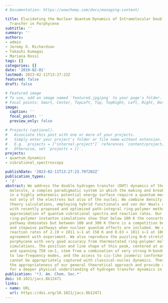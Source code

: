 ```yaml
---
# Documentation: https://wowchemy.com/docs/managing-content/

title: Elucidating the Nuclear Quantum Dynamics of Intramolecular Double Hydrogen
  Transfer in Porphycene
subtitle: ''
summary: ''
authors:
- admin 
- Jeremy O. Richardson
- Takashi Kumagai
- Mariana Rossi
tags: []
categories: []
date: '2019-02-01'
lastmod: 2023-02-11T13:27:23Z
featured: false
draft: false

# Featured image
# To use, add an image named `featured.jpg/png` to your page's folder.
# Focal points: Smart, Center, TopLeft, Top, TopRight, Left, Right, BottomLeft, Bottom, BottomRight.
image:
  caption: ''
  focal_point: ''
  preview_only: false

# Projects (optional).
#   Associate this post with one or more of your projects.
#   Simply enter your project's folder or file name without extension.
#   E.g. `projects = ["internal-project"]` references `content/project/deep-learning/index.md`.
#   Otherwise, set `projects = []`.
projects: 
- quantum_dynamics
- vibrational_spectroscopy

publishDate: '2023-02-11T13:27:23.797202Z'
publication_types:
- '2'
abstract: We address the double hydrogen transfer (DHT) dynamics of the porphycene
  molecule, a complex paradigmatic system in which the making and breaking of H-bonds
  in a highly anharmonic potential energy surface require a quantum mechanical treatment
  not only of the electrons but also of the nuclei. We combine density functional
  theory calculations, employing hybrid functionals and van der Waals corrections,
  with recently proposed and optimized path-integral ring-polymer methods for the
  approximation of quantum vibrational spectra and reaction rates. Our full-dimensional
  ring-polymer instanton simulations show that below 100 K the concerted DHT tunneling
  pathway dominates but between 100 and 300 K there is a competition between concerted
  and stepwise pathways when nuclear quantum effects are included. We obtain ground-state
  reaction rates of 2.19 × 1011 s–1 at 150 K and 0.63 × 1011 s–1 at 100 K, in good
  agreement with experiment. We also reproduce the puzzling N–H stretching band of
  porphycene with very good accuracy from thermostated ring-polymer molecular dynamics
  simulations. The position and line shape of this peak, centered at around 2600 cm–1
  and spanning 750 cm–1, stem from a combination of very strong H-bonds, the coupling
  to low-frequency modes, and the access to cis-like isomeric conformations, which
  cannot be appropriately captured with classical-nuclei dynamics. These results verify
  the appropriateness of our general theoretical approach and provide a framework
  for a deeper physical understanding of hydrogen transfer dynamics in complex systems.
publication: '*J. Am. Chem. Soc.*'
doi: 10.1021/jacs.8b12471
links:
- name: URL
  url: https://doi.org/10.1021/jacs.8b12471
---
```

